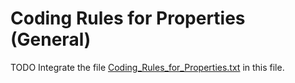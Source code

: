 Coding Rules for Properties (General)
===

TODO Integrate the file [Coding_Rules_for_Properties.txt] in this file.



[//]: # (Links)
[Coding_Rules_for_Properties.txt]:./../../../design/coding-rules/Coding_Rules_for_Properties.txt
